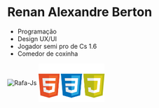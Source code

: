 # **Renan Alexandre Berton**

- Programação 
- Design UX/UI
- Jogador semi pro de Cs 1.6
- Comedor de coxinha

<div>
  <img img align="center" alt="Rafa-Js" height="auto" width="30%" src= "https://github-readme-stats.vercel.app/api/top-langs/?username=renanberton&themes=dark">
  <img img align="center" m alt="Rafa-Js" height="auto" width="30%" src= "https://github.com/renanberton/renanberton/blob/main/icones.png">
</div>


